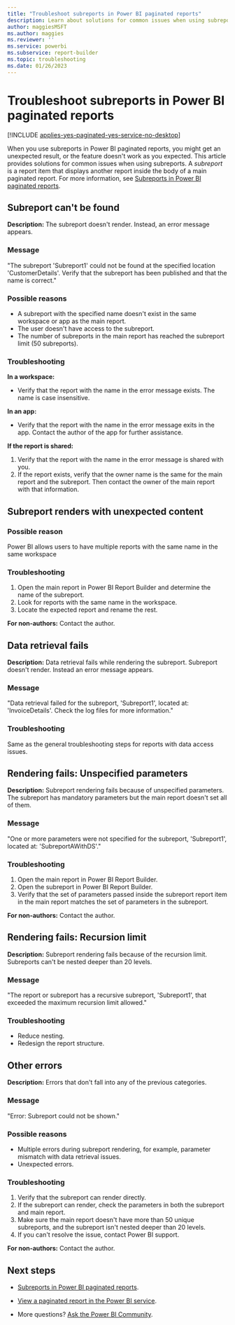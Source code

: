 ```yaml
---
title: "Troubleshoot subreports in Power BI paginated reports"
description: Learn about solutions for common issues when using subreports, which are report items inside a Power BI paginated report.
author: maggiesMSFT
ms.author: maggies
ms.reviewer: ''
ms.service: powerbi
ms.subservice: report-builder
ms.topic: troubleshooting
ms.date: 01/26/2023
---
```


# Troubleshoot subreports in Power BI paginated reports

[!INCLUDE [applies-yes-paginated-yes-service-no-desktop](../includes/applies-yes-paginated-yes-service-no-desktop.md)] 

When you use subreports in Power BI paginated reports, you might get an unexpected result, or the feature doesn't work as you expected. This article provides solutions for common issues when using subreports. A *subreport* is a report item that displays another report inside the body of a main paginated report. For more information, see [Subreports in Power BI paginated reports](subreports.md).

## Subreport can't be found

**Description:** The subreport doesn't render. Instead, an error message appears.

### Message

"The subreport 'Subreport1' could not be found at the specified location 'CustomerDetails'. Verify that the subreport has been published and that the name is correct."

### Possible reasons

- A subreport with the specified name doesn't exist in the same workspace or app as the main report.
- The user doesn't have access to the subreport.
- The number of subreports in the main report has reached the subreport limit (50 subreports).

### Troubleshooting

**In a workspace:**

- Verify that the report with the name in the error message exists. The name is case insensitive.

**In an app:**

- Verify that the report with the name in the error message exits in the app. Contact the author of the app for further assistance.

**If the report is shared:**

1. Verify that the report with the name in the error message is shared with you.
2. If the report exists, verify that the owner name is the same for the main report and the subreport. Then contact the owner of the main report with that information.

## Subreport renders with unexpected content

### Possible reason

Power BI allows users to have multiple reports with the same name in the same workspace

### Troubleshooting

1. Open the main report in Power BI Report Builder and determine the name of the subreport.
2. Look for reports with the same name in the workspace.
3. Locate the expected report and rename the rest.

**For non-authors:** Contact the author.

## Data retrieval fails

**Description:** Data retrieval fails while rendering the subreport. Subreport doesn't render. Instead an error message appears.

### Message

"Data retrieval failed for the subreport, 'Subreport1', located at: 'InvoiceDetails'. Check the log files for more information."

### Troubleshooting

Same as the general troubleshooting steps for reports with data access issues.

## Rendering fails: Unspecified parameters

**Description:** Subreport rendering fails because of unspecified parameters. The subreport has mandatory parameters but the main report doesn't set all of them.

### Message 
"One or more parameters were not specified for the subreport, 'Subreport1', located at: 'SubreportAWithDS'."

### Troubleshooting

1. Open the main report in Power BI Report Builder.
2. Open the subreport in Power BI Report Builder.
3. Verify that the set of parameters passed inside the subreport report item in the main report matches the set of parameters in the subreport.

**For non-authors:** Contact the author.

## Rendering fails: Recursion limit

**Description:** Subreport rendering fails because of the recursion limit. Subreports can't be nested deeper than 20 levels.

### Message

"The report or subreport has a recursive subreport, 'Subreport1', that exceeded the maximum recursion limit allowed."

### Troubleshooting

- Reduce nesting.
- Redesign the report structure.

## Other errors

**Description:** Errors that don't fall into any of the previous categories.

### Message

"Error: Subreport could not be shown."

### Possible reasons

- Multiple errors during subreport rendering, for example, parameter mismatch with data retrieval issues.
- Unexpected errors.

### Troubleshooting

1. Verify that the subreport can render directly.
2. If the subreport can render, check the parameters in both the subreport and main report.
3. Make sure the main report doesn't have more than 50 unique subreports, and the subreport isn't nested deeper than 20 levels.
4. If you can't resolve the issue, contact Power BI support.

**For non-authors:** Contact the author.

## Next steps

- [Subreports in Power BI paginated reports](subreports.md).

- [View a paginated report in the Power BI service](../consumer/paginated-reports-view-power-bi-service.md).

- More questions? [Ask the Power BI Community](https://community.powerbi.com/).
